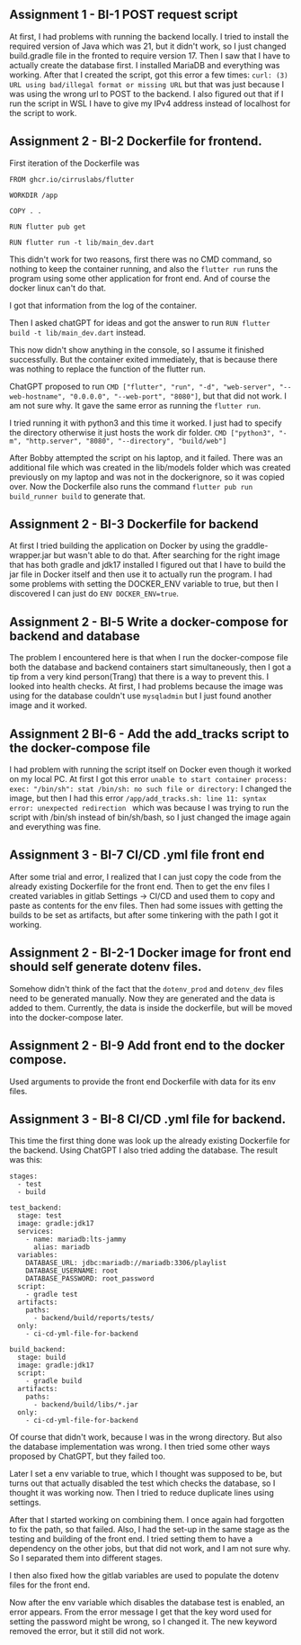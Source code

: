 ## Assignment 1 - BI-1 POST request script
At first, I had problems with running the backend locally. I tried to install the required version of Java which was 21,
but it didn't work, so I just changed build.gradle file in the fronted to require version 17.
Then I saw that I have to actually create the database first. I installed MariaDB and everything was working.
After that I created the script, got this error a few times:
````curl: (3) URL using bad/illegal format or missing URL```` but that was just because I was using the wrong url to
POST to the backend. I also figured out that if I run the script in WSL I have to give my IPv4 address instead of localhost
for the script to work.


## Assignment 2 - BI-2 Dockerfile for frontend.

First iteration of the Dockerfile was

```
FROM ghcr.io/cirruslabs/flutter

WORKDIR /app

COPY . .

RUN flutter pub get

RUN flutter run -t lib/main_dev.dart
```

This didn't work for two reasons, first there was no CMD command, so nothing to keep the container running, and also the `flutter run` runs the program using some other application for front end. And of course the docker linux can't do that. 

I got that information from the log of the container.

Then I asked chatGPT for ideas and got the answer to run ```RUN flutter build -t lib/main_dev.dart``` instead.

This now didn't show anything in the console, so I assume it finished successfully. But the container exited immediately, that is because there was nothing to replace the function of the flutter run.

ChatGPT proposed to run `CMD ["flutter", "run", "-d", "web-server", "--web-hostname", "0.0.0.0", "--web-port", "8080"]`, but that did not work. I am not sure why. It gave the same error as running the `flutter run`.

I tried running it with python3 and this time it worked. I just had to specify the directory otherwise it just hosts the work dir folder.
`CMD ["python3", "-m", "http.server", "8080", "--directory", "build/web"]`

After Bobby attempted the script on his laptop, and it failed. There was an additional file which was created in the lib/models folder which was created previously on my laptop and was not in the dockerignore, so it was copied over. Now the Dockerfile also runs the command ```flutter pub run build_runner build``` to generate that.

## Assignment 2 - BI-3 Dockerfile for backend
At first I tried building the application on Docker by using the graddle-wrapper.jar but wasn't able to do that. After
searching for the right image that has both gradle and jdk17 installed I figured out that I have to build the jar file
in Docker itself and then use it to actually run the program. I had some problems with setting the DOCKER_ENV variable
to true, but then I discovered I can just do ```ENV DOCKER_ENV=true```.

## Assignment 2 - BI-5 Write a docker-compose for backend and database
The problem I encountered here is that when I run the docker-compose file both the database and backend containers 
start simultaneously, then I got a tip from a very kind person(Trang) that there is a way to prevent this. I looked into
health checks. At first, I had problems because the image was using for the database couldn't use ``mysqladmin`` but I 
just found another image and it worked.

## Assignment 2 BI-6 - Add the add_tracks script to the docker-compose file
I had problem with running the script itself on Docker even though it worked on my local PC. At first I got this error
`` unable to start container process: exec: "/bin/sh": stat /bin/sh: no such file or directory: ``
I changed the image, but then I had this error
``/app/add_tracks.sh: line 11: syntax error: unexpected redirection `` which was because I was trying to run the script
with /bin/sh instead of bin/sh/bash, so I just changed the image again and everything was fine. 

## Assignment 3 - BI-7 CI/CD .yml file front end

After some trial and error, I realized that I can just copy the code from the already existing Dockerfile for the front end. Then to get the env files I created variables in gitlab Settings -> CI/CD and used them to copy and paste as contents for the env files. Then had some issues with getting the builds to be set as artifacts, but after some tinkering with the path I got it working. 

## Assignment 2 - BI-2-1 Docker image for front end should self generate dotenv files.

Somehow didn't think of the fact that the `dotenv_prod` and `dotenv_dev` files need to be generated manually. Now they are generated and the data is added to them. Currently, the data is inside the dockerfile, but will be moved into the docker-compose later.

## Assignment 2 - BI-9 Add front end to the docker compose.

Used arguments to provide the front end Dockerfile with data for its env files.

## Assignment 3 - BI-8 CI/CD .yml file for backend.

This time the first thing done was look up the already existing Dockerfile for the backend. Using ChatGPT I also tried adding the database. The result was this:
```
stages:
  - test
  - build

test_backend:
  stage: test
  image: gradle:jdk17
  services:
    - name: mariadb:lts-jammy
      alias: mariadb
  variables:
    DATABASE_URL: jdbc:mariadb://mariadb:3306/playlist
    DATABASE_USERNAME: root
    DATABASE_PASSWORD: root_password
  script:
    - gradle test
  artifacts:
    paths:
      - backend/build/reports/tests/
  only:
    - ci-cd-yml-file-for-backend

build_backend:
  stage: build
  image: gradle:jdk17
  script:
    - gradle build
  artifacts:
    paths:
      - backend/build/libs/*.jar
  only:
    - ci-cd-yml-file-for-backend
```
Of course that didn't work, because I was in the wrong directory. But also the database implementation was wrong. I then tried some other ways proposed by ChatGPT, but they failed too. 

Later I set a env variable to true, which I thought was supposed to be, but turns out that actually disabled the test which checks the database, so I thought it was working now. Then I tried to reduce duplicate lines using settings.

After that I started working on combining them. I once again had forgotten to fix the path, so that failed. Also, I had the set-up in the same stage as the testing and building of the front end. I tried setting them to have a dependency on the other jobs, but that did not work, and I am not sure why. So I separated them into different stages. 

I then also fixed how the gitlab variables are used to populate the dotenv files for the front end.

Now after the env variable which disables the database test is enabled, an error appears. From the error message I get that the key word used for setting the password might be wrong, so I changed it. The new keyword removed the error, but it still did not work.